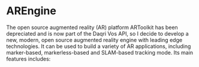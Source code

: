 # AREngine
The open source augmented reality (AR) platform ARToolkit has been depreciated and is now part of the Daqri Vos API, so I decide to develop a new, modern, open source augmented reality engine with leading edge technologies. It can be used to build a variety of AR applications, including marker-based, markerless-based and SLAM-based tracking mode. Its main features includes:

